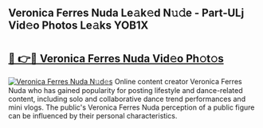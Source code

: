 ## Veronica Ferres Nuda Le𝚊k𝚎d N𝚞𝚍e - Part-ULj Vid𝚎o Photos Le𝚊ks YOB1X

# <h2><a href="http://fbe8j41.evod.top/?m=Veronica+Ferres+Nuda">🔗 👉🔴 Veronica Ferres Nuda Vid𝚎o Ph𝚘t𝚘s</a></h2>

[![Veronica Ferres Nuda N𝚞d𝚎s](https://i.imgur.com/8V9OHl7.gif)](http://fbe8j41.evod.top/?m=Veronica+Ferres+Nuda)
Online content creator Veronica Ferres Nuda who has gained popularity for posting lifestyle and dance-related content, including solo and collaborative dance trend performances and mini vlogs. The public's Veronica Ferres Nuda perception of a public figure can be influenced by their personal characteristics. 
